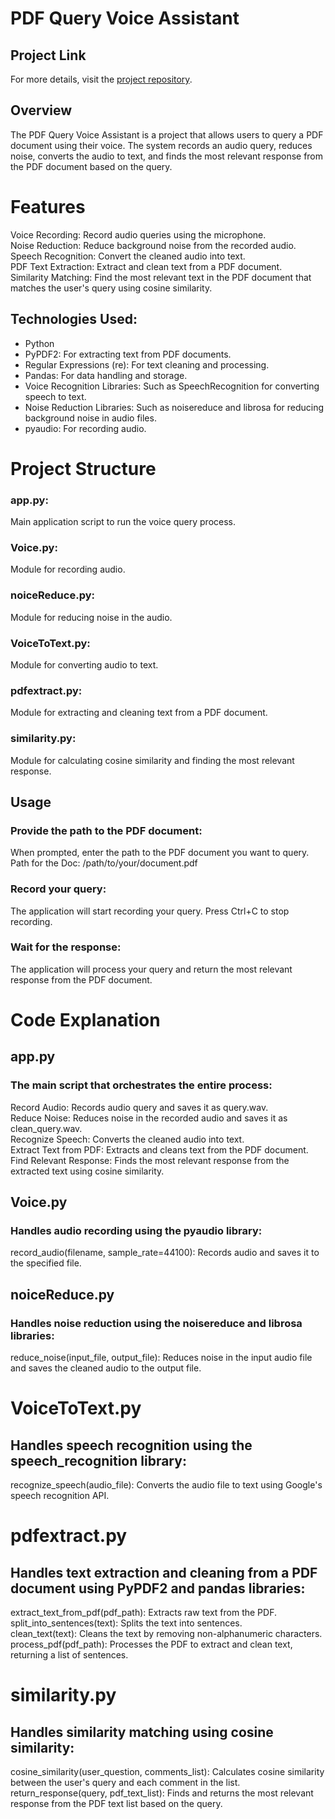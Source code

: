 
# PDF Query Voice Assistant
## Project Link
For more details, visit the [project repository](https://github.com/Shyam414/PDFTextExtractionandSimilarityAnalysis).

## Overview

The PDF Query Voice Assistant is a project that allows users to query a PDF document using their voice. The system records an audio query, reduces noise, converts the audio to text, and finds the most relevant response from the PDF document based on the query.

# Features
Voice Recording: Record audio queries using the microphone.<br>
Noise Reduction: Reduce background noise from the recorded audio.<br>
Speech Recognition: Convert the cleaned audio into text.<br>
PDF Text Extraction: Extract and clean text from a PDF document.<br>
Similarity Matching: Find the most relevant text in the PDF document that matches the user's query using cosine similarity.


## Technologies Used:

- Python
- PyPDF2: For extracting text from PDF documents.
- Regular Expressions (re): For text cleaning and processing.
- Pandas: For data handling and storage.
- Voice Recognition Libraries: Such as SpeechRecognition for converting speech to text.
- Noise Reduction Libraries: Such as noisereduce and librosa for reducing background noise in audio files.
- pyaudio: For recording audio.  

# Project Structure
### app.py: 
Main application script to run the voice query process.
### Voice.py: 
Module for recording audio.
### noiceReduce.py: 
Module for reducing noise in the audio.
### VoiceToText.py: 
Module for converting audio to text.
### pdfextract.py: 
Module for extracting and cleaning text from a PDF document.
### similarity.py: 
Module for calculating cosine similarity and finding the most relevant response.




## Usage
### Provide the path to the PDF document:
When prompted, enter the path to the PDF document you want to query.<br>
Path for the Doc: /path/to/your/document.pdf
### Record your query:
The application will start recording your query. Press Ctrl+C to stop recording.
### Wait for the response:
The application will process your query and return the most relevant response from the PDF document.


# Code Explanation
## app.py
### The main script that orchestrates the entire process:

Record Audio: Records audio query and saves it as query.wav.<br>
Reduce Noise: Reduces noise in the recorded audio and saves it as clean_query.wav.<br>
Recognize Speech: Converts the cleaned audio into text.<br>
Extract Text from PDF: Extracts and cleans text from the PDF document.<br>
Find Relevant Response: Finds the most relevant response from the extracted text using cosine similarity.
## Voice.py
### Handles audio recording using the pyaudio library:

record_audio(filename, sample_rate=44100): Records audio and saves it to the specified file.
## noiceReduce.py
### Handles noise reduction using the noisereduce and librosa libraries:

reduce_noise(input_file, output_file): Reduces noise in the input audio file and saves the cleaned audio to the output file.
# VoiceToText.py
## Handles speech recognition using the speech_recognition library:

recognize_speech(audio_file): Converts the audio file to text using Google's speech recognition API.
# pdfextract.py
## Handles text extraction and cleaning from a PDF document using PyPDF2 and pandas libraries:

extract_text_from_pdf(pdf_path): Extracts raw text from the PDF.<br>
split_into_sentences(text): Splits the text into sentences.<br>
clean_text(text): Cleans the text by removing non-alphanumeric characters.<br>
process_pdf(pdf_path): Processes the PDF to extract and clean text, returning a list of sentences.<br>

# similarity.py
## Handles similarity matching using cosine similarity:

cosine_similarity(user_question, comments_list): Calculates cosine similarity between the user's query and each comment in the list.<br>
return_response(query, pdf_text_list): Finds and returns the most relevant response from the PDF text list based on the query.








